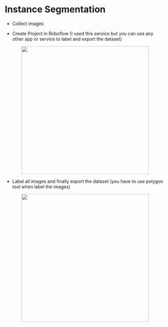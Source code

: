 # Instance Segmentation

* Collect images


* Create Project in Roboflow (I used this service but you can use any other app or service to label and export the dataset)

<div id="header" align="center">
  <img src="https://user-images.githubusercontent.com/71969819/194285236-b9f6c6a9-8c71-4d75-ac25-131dc36a8e74.png" width="400"/>
</div> 




* Label all images and finally export the dataset (you have to use polygon tool when label the images)

<div id="header" align="center">
  <img src="https://user-images.githubusercontent.com/71969819/194285348-26d410b7-e5d8-4212-a471-604f4dfe3fd6.png" width="400"/>
</div> 
